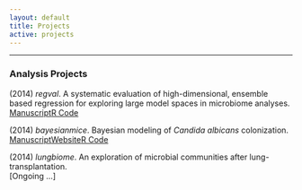 ```yaml
---
layout: default
title: Projects
active: projects
---
```

---
### Analysis Projects

(2014) _regval_. A systematic evaluation of high-dimensional, ensemble based regression for exploring large model spaces in microbiome analyses. <br/>
[Manuscript](http://dx.doi.org/10.1186/s12859-015-0467-6)[R Code](https://github.com/openpencil/regeval)

(2014) _bayesianmice_. Bayesian modeling of _Candida albicans_ colonization.  <br/>
[Manuscript](http://dx.doi.org/10.1038/srep08131)[Website](https://openpencil.github.io/bayesianmice)[R Code](https://github.com/openpencil/bayesianmice)

(2014) _lungbiome_. An exploration of microbial communities after lung-transplantation.  <br/>
[Ongoing ...]
<!--
[R Code](https://github.com/openpencil/lungbiome) [Website](https://openpencil.github.io/lungbiome)  
-->
<!--
### Technical Reports

(2013) _miseq454_. An exploration of microbial communities after lung-transplantation.  <br/>
[GitHub](https://github.com/openpencil/lungbiome) [Documentation](https://openpencil.github.io/lungbiome)  

-->
